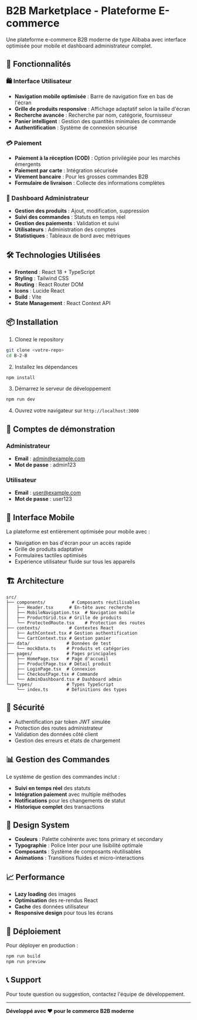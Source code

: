# B2B Marketplace - Plateforme E-commerce

Une plateforme e-commerce B2B moderne de type Alibaba avec interface optimisée pour mobile et dashboard administrateur complet.

## 🚀 Fonctionnalités

### 🛍️ Interface Utilisateur
- **Navigation mobile optimisée** : Barre de navigation fixe en bas de l'écran
- **Grille de produits responsive** : Affichage adaptatif selon la taille d'écran
- **Recherche avancée** : Recherche par nom, catégorie, fournisseur
- **Panier intelligent** : Gestion des quantités minimales de commande
- **Authentification** : Système de connexion sécurisé

### 💳 Paiement
- **Paiement à la réception (COD)** : Option privilégiée pour les marchés émergents
- **Paiement par carte** : Intégration sécurisée
- **Virement bancaire** : Pour les grosses commandes B2B
- **Formulaire de livraison** : Collecte des informations complètes

### 🔧 Dashboard Administrateur
- **Gestion des produits** : Ajout, modification, suppression
- **Suivi des commandes** : Statuts en temps réel
- **Gestion des paiements** : Validation et suivi
- **Utilisateurs** : Administration des comptes
- **Statistiques** : Tableaux de bord avec métriques

## 🛠️ Technologies Utilisées

- **Frontend** : React 18 + TypeScript
- **Styling** : Tailwind CSS
- **Routing** : React Router DOM
- **Icons** : Lucide React
- **Build** : Vite
- **State Management** : React Context API

## 📦 Installation

1. Clonez le repository
```bash
git clone <votre-repo>
cd B-2-B
```

2. Installez les dépendances
```bash
npm install
```

3. Démarrez le serveur de développement
```bash
npm run dev
```

4. Ouvrez votre navigateur sur `http://localhost:3000`

## 🎯 Comptes de démonstration

### Administrateur
- **Email** : admin@example.com
- **Mot de passe** : admin123

### Utilisateur
- **Email** : user@example.com
- **Mot de passe** : user123

## 📱 Interface Mobile

La plateforme est entièrement optimisée pour mobile avec :
- Navigation en bas d'écran pour un accès rapide
- Grille de produits adaptative
- Formulaires tactiles optimisés
- Expérience utilisateur fluide sur tous les appareils

## 🏗️ Architecture

```
src/
├── components/          # Composants réutilisables
│   ├── Header.tsx      # En-tête avec recherche
│   ├── MobileNavigation.tsx  # Navigation mobile
│   ├── ProductGrid.tsx # Grille de produits
│   └── ProtectedRoute.tsx    # Protection des routes
├── contexts/           # Contextes React
│   ├── AuthContext.tsx # Gestion authentification
│   └── CartContext.tsx # Gestion panier
├── data/              # Données de test
│   └── mockData.ts    # Produits et catégories
├── pages/             # Pages principales
│   ├── HomePage.tsx   # Page d'accueil
│   ├── ProductPage.tsx # Détail produit
│   ├── LoginPage.tsx  # Connexion
│   ├── CheckoutPage.tsx # Commande
│   └── AdminDashboard.tsx # Dashboard admin
└── types/             # Types TypeScript
    └── index.ts       # Définitions des types
```

## 🔐 Sécurité

- Authentification par token JWT simulée
- Protection des routes administrateur
- Validation des données côté client
- Gestion des erreurs et états de chargement

## 📊 Gestion des Commandes

Le système de gestion des commandes inclut :
- **Suivi en temps réel** des statuts
- **Intégration paiement** avec multiple méthodes
- **Notifications** pour les changements de statut
- **Historique complet** des transactions

## 🎨 Design System

- **Couleurs** : Palette cohérente avec tons primary et secondary
- **Typographie** : Police Inter pour une lisibilité optimale
- **Composants** : Système de composants réutilisables
- **Animations** : Transitions fluides et micro-interactions

## 📈 Performance

- **Lazy loading** des images
- **Optimisation** des re-rendus React
- **Cache** des données utilisateur
- **Responsive design** pour tous les écrans

## 🚀 Déploiement

Pour déployer en production :

```bash
npm run build
npm run preview
```

## 📞 Support

Pour toute question ou suggestion, contactez l'équipe de développement.

---

**Développé avec ❤️ pour le commerce B2B moderne**